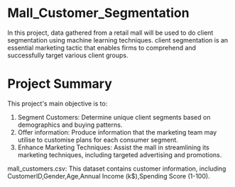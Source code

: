 # Mall_Customer_Segmentation
In this project, data gathered from a retail mall will be used to do client segmentation using machine learning techniques. client segmentation is an essential marketing tactic that enables firms to comprehend and successfully target various client groups.
# Project Summary
This project's main objective is to:
1) Segment Customers: Determine unique client segments based on demographics and buying patterns.
2) Offer information: Produce information that the marketing team may utilise to customise plans for each consumer segment.
3) Enhance Marketing Techniques: Assist the mall in streamlining its marketing techniques, including targeted advertising and promotions.
   
mall_customers.csv: This dataset contains customer information, including CustomerID,Gender,Age,Annual Income (k$),Spending Score (1-100).
